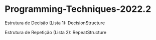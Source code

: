 # Programming-Techniques-2022.2
Estrutura de Decisão (Lista 1): DecisionStructure

Estrutura de Repetição (Lista 2): RepeatStructure 
